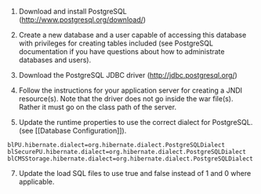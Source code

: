 1. Download and install PostgreSQL (http://www.postgresql.org/download/)

2. Create a new database and a user capable of accessing this database with privileges for creating tables included (see PostgreSQL documentation if you have questions about how to administrate databases and users).

3. Download the PostgreSQL JDBC driver (http://jdbc.postgresql.org/)

4. Follow the instructions for your application server for creating a JNDI resource(s). Note that the driver does not go inside the war file(s). Rather it must go on the class path of the server.

6. Update the runtime properties to use the correct dialect for PostgreSQL. (see [[Database Configuration]]).

```
blPU.hibernate.dialect=org.hibernate.dialect.PostgreSQLDialect
blSecurePU.hibernate.dialect=org.hibernate.dialect.PostgreSQLDialect
blCMSStorage.hibernate.dialect=org.hibernate.dialect.PostgreSQLDialect
```

7. Update the load SQL files to use true and false instead of 1 and 0 where applicable.
